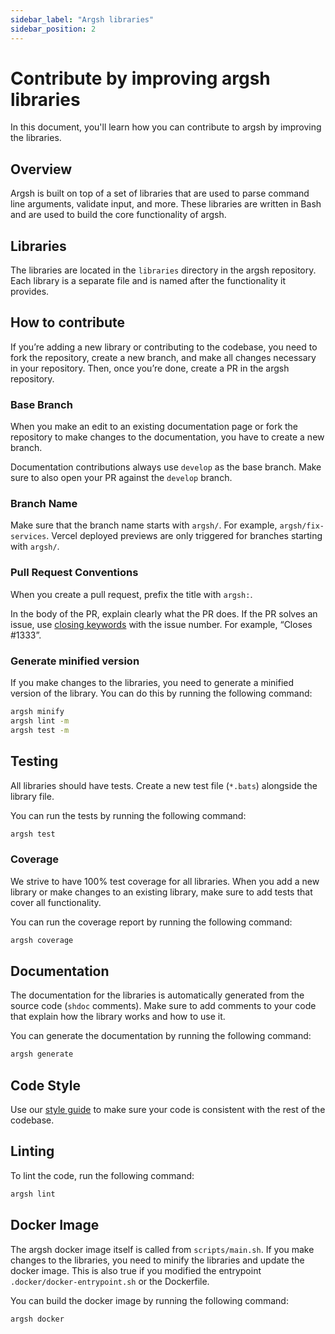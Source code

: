 ```yaml
---
sidebar_label: "Argsh libraries"
sidebar_position: 2
---
```


# Contribute by improving argsh libraries

In this document, you'll learn how you can contribute to argsh by improving the libraries.

## Overview

Argsh is built on top of a set of libraries that are used to parse command line arguments, validate input, and more. These libraries are written in Bash and are used to build the core functionality of argsh.

## Libraries

The libraries are located in the `libraries` directory in the argsh repository. Each library is a separate file and is named after the functionality it provides.

## How to contribute

If you’re adding a new library or contributing to the codebase, you need to fork the repository, create a new branch, and make all changes necessary in your repository. Then, once you’re done, create a PR in the argsh repository.

### Base Branch

When you make an edit to an existing documentation page or fork the repository to make changes to the documentation, you have to create a new branch.

Documentation contributions always use `develop` as the base branch. Make sure to also open your PR against the `develop` branch.

### Branch Name

Make sure that the branch name starts with `argsh/`. For example, `argsh/fix-services`. Vercel deployed previews are only triggered for branches starting with `argsh/`.

### Pull Request Conventions

When you create a pull request, prefix the title with `argsh:`.

<!-- vale off -->

In the body of the PR, explain clearly what the PR does. If the PR solves an issue, use [closing keywords](https://docs.github.com/en/issues/tracking-your-work-with-issues/linking-a-pull-request-to-an-issue#linking-a-pull-request-to-an-issue-using-a-keyword) with the issue number. For example, “Closes #1333”.

<!-- vale on -->

### Generate minified version

If you make changes to the libraries, you need to generate a minified version of the library. You can do this by running the following command:

```bash
argsh minify
argsh lint -m
argsh test -m
```

## Testing

All libraries should have tests. Create a new test file (`*.bats`) alongside the library file.

You can run the tests by running the following command:

```bash
argsh test
```

### Coverage

We strive to have 100% test coverage for all libraries. When you add a new library or make changes to an existing library, make sure to add tests that cover all functionality.

You can run the coverage report by running the following command:

```bash
argsh coverage
```

## Documentation

The documentation for the libraries is automatically generated from the source code (`shdoc` comments). Make sure to add comments to your code that explain how the library works and how to use it.

You can generate the documentation by running the following command:

```bash
argsh generate
```

## Code Style

Use our [style guide](https://arg.sh/styleguide) to make sure your code is consistent with the rest of the codebase.

## Linting

To lint the code, run the following command:

```bash
argsh lint
```

## Docker Image

The argsh docker image itself is called from `scripts/main.sh`. If you make changes to the libraries, you need to minify the libraries and update the docker image.
This is also true if you modified the entrypoint `.docker/docker-entrypoint.sh` or the Dockerfile.

You can build the docker image by running the following command:

```bash
argsh docker
```